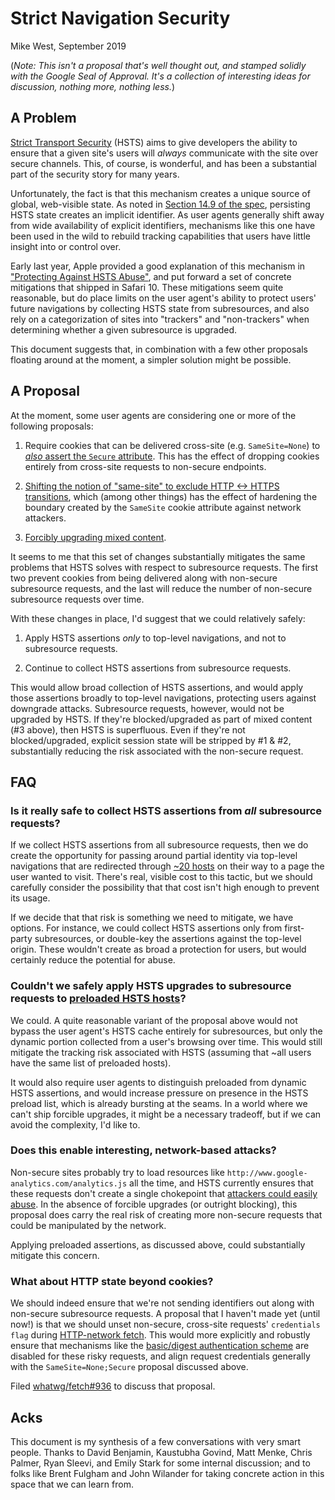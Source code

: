 Strict Navigation Security
==========================

Mike West, September 2019

(_Note: This isn't a proposal that's well thought out, and stamped solidly with the Google Seal of
Approval. It's a collection of interesting ideas for discussion, nothing more, nothing less._)

A Problem
---------

[Strict Transport Security](https://tools.ietf.org/html/rfc6797) (HSTS) aims to give developers the
ability to ensure that a given site's users will _always_ communicate with the site over secure
channels. This, of course, is wonderful, and has been a substantial part of the security story for
many years.

Unfortunately, the fact is that this mechanism creates a unique source of global, web-visible state.
As noted in [Section 14.9 of the spec](https://tools.ietf.org/html/rfc6797#section-14.9), persisting
HSTS state creates an implicit identifier. As user agents generally shift away from wide
availability of explicit identifiers, mechanisms like this one have been used in the wild to rebuild
tracking capabilities that users have little insight into or control over.

Early last year, Apple provided a good explanation of this mechanism in
["Protecting Against HSTS Abuse"](https://webkit.org/blog/8146/protecting-against-hsts-abuse/), and
put forward a set of concrete mitigations that shipped in Safari 10. These mitigations seem quite
reasonable, but do place limits on the user agent's ability to protect users' future navigations by
collecting HSTS state from subresources, and also rely on a categorization of sites into "trackers"
and "non-trackers" when determining whether a given subresource is upgraded.

This document suggests that, in combination with a few other proposals floating around at the
moment, a simpler solution might be possible.

A Proposal
----------

At the moment, some user agents are considering one or more of the following proposals:

1.  Require cookies that can be delivered cross-site (e.g. `SameSite=None`) to
    [_also_ assert the `Secure` attribute](https://mikewest.github.io/cookie-incrementalism/draft-west-cookie-incrementalism.html#rfc.section.3.2).
    This has the effect of dropping cookies entirely from cross-site requests to non-secure
    endpoints.

2.  [Shifting the notion of "same-site" to exclude HTTP <-> HTTPS transitions](https://github.com/whatwg/url/issues/448),
    which (among other things) has the effect of hardening the boundary created by the `SameSite`
    cookie attribute against network attackers.

3.  [Forcibly upgrading mixed content](https://groups.google.com/a/chromium.org/forum/#!msg/blink-dev/XI1otbsuvMw/X_65dN7qAgAJ).

It seems to me that this set of changes substantially mitigates the same problems that HSTS solves
with respect to subresource requests. The first two prevent cookies from being delivered along with
non-secure subresource requests, and the last will reduce the number of non-secure subresource
requests over time.

With these changes in place, I'd suggest that we could relatively safely:

1.  Apply HSTS assertions _only_ to top-level navigations, and not to subresource requests.

2.  Continue to collect HSTS assertions from subresource requests.

This would allow broad collection of HSTS assertions, and would apply those assertions broadly to
top-level navigations, protecting users against downgrade attacks. Subresource requests, however,
would not be upgraded by HSTS. If they're blocked/upgraded as part of mixed content (#3 above),
then HSTS is superfluous. Even if they're not blocked/upgraded, explicit session state will be
stripped by #1 & #2, substantially reducing the risk associated with the non-secure request.


FAQ
---

### Is it really safe to collect HSTS assertions from _all_ subresource requests?

If we collect HSTS assertions from all subresource requests, then we do create the opportunity for
passing around partial identity via top-level navigations that are redirected through
[~20 hosts](https://fetch.spec.whatwg.org/#concept-http-redirect-fetch) on their way to a page the
user wanted to visit. There's real, visible cost to this tactic, but we should carefully consider
the possibility that that cost isn't high enough to prevent its usage.

If we decide that that risk is something we need to mitigate, we have options. For instance, we
could collect HSTS assertions only from first-party subresources, or double-key the assertions
against the top-level origin. These wouldn't create as broad a protection for users, but would
certainly reduce the potential for abuse.

### Couldn't we safely apply HSTS upgrades to subresource requests to [preloaded HSTS hosts](https://hstspreload.org)?

We could. A quite reasonable variant of the proposal above would not bypass the user agent's
HSTS cache entirely for subresources, but only the dynamic portion collected from a user's browsing
over time. This would still mitigate the tracking risk associated with HSTS (assuming that ~all
users have the same list of preloaded hosts).

It would also require user agents to distinguish preloaded from dynamic HSTS assertions, and would
increase pressure on presence in the HSTS preload list, which is already bursting at the seams. In
a world where we can't ship forcible upgrades, it might be a necessary tradeoff, but if we can avoid
the complexity, I'd like to.

### Does this enable interesting, network-based attacks?

Non-secure sites probably try to load resources like `http://www.google-analytics.com/analytics.js`
all the time, and HSTS currently ensures that these requests don't create a single chokepoint that
[attackers could easily abuse](https://www.netresec.com/?page=Blog&month=2015-03&post=China%27s-Man-on-the-Side-Attack-on-GitHub).
In the absence of forcible upgrades (or outright blocking), this proposal does carry the real risk
of creating more non-secure requests that could be manipulated by the network.

Applying preloaded assertions, as discussed above, could substantially mitigate this concern.

### What about HTTP state beyond cookies?

We should indeed ensure that we're not sending identifiers out along with non-secure subresource
requests. A proposal that I haven't made yet (until now!) is that we should unset non-secure,
cross-site requests' `credentials flag` during
[HTTP-network fetch](https://fetch.spec.whatwg.org/#http-network-fetch). This would more explicitly
and robustly ensure that mechanisms like the
[basic/digest authentication scheme](https://httpwg.org/specs/rfc7235.html) are disabled for these
risky requests, and align request credentials generally with the `SameSite=None;Secure` proposal
discussed above.

Filed [whatwg/fetch#936](https://github.com/whatwg/fetch/issues/936) to discuss that proposal.


Acks
----

This document is my synthesis of a few conversations with very smart people. Thanks to David
Benjamin, Kaustubha Govind, Matt Menke, Chris Palmer, Ryan Sleevi, and Emily Stark for some
internal discussion; and to folks like Brent Fulgham and John Wilander for taking concrete
action in this space that we can learn from.

